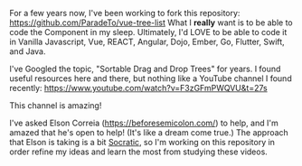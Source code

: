 For a few years now, I've been working to fork this repository: https://github.com/ParadeTo/vue-tree-list
What I **really** want is to be able to code the Component in my sleep. Ultimately, I'd LOVE to be able to code it in Vanilla Javascript, Vue, REACT, 
Angular, Dojo, Ember, Go, Flutter, Swift, and Java.

I've Googled the topic, "Sortable Drag and Drop Trees" for years. I found useful resources here and there, but nothing like a YouTube channel I found 
recently: https://www.youtube.com/watch?v=F3zGFmPWQVU&t=27s

This channel is amazing!

I've asked Elson Correia (https://beforesemicolon.com/) to help, and I'm amazed that he's open to help! (It's like a dream come true.) The approach that
Elson is taking is a bit [Socratic](https://en.wikipedia.org/wiki/Socratic_method), so I'm working on this repository in order refine my ideas and learn the most from studying these videos.
